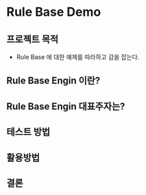 # Rule Base Demo 

## 프로젝트 목적
- Rule Base 에 대한 예제를 따라하고 감을 잡는다.

## Rule Base Engin 이란?

## Rule Base Engin 대표주자는?

## 테스트 방법

## 활용방법

## 결론